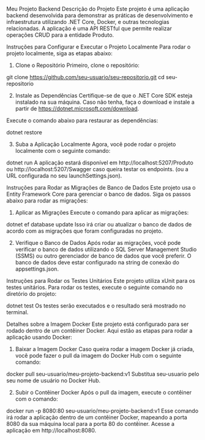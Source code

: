 Meu Projeto Backend
Descrição do Projeto
Este projeto é uma aplicação backend desenvolvida para demonstrar as práticas de desenvolvimento e infraestrutura utilizando .NET Core, Docker, e outras tecnologias relacionadas. A aplicação é uma API RESTful que permite realizar operações CRUD para a entidade Produto.

Instruções para Configurar e Executar o Projeto Localmente
Para rodar o projeto localmente, siga as etapas abaixo:

1. Clone o Repositório
Primeiro, clone o repositório:

git clone https://github.com/seu-usuario/seu-repositorio.git
cd seu-repositorio

2. Instale as Dependências
Certifique-se de que o .NET Core SDK esteja instalado na sua máquina. Caso não tenha, faça o download e instale a partir de https://dotnet.microsoft.com/download.

Execute o comando abaixo para restaurar as dependências:

dotnet restore

3. Suba a Aplicação Localmente
Agora, você pode rodar o projeto localmente com o seguinte comando:

dotnet run
A aplicação estará disponível em http://localhost:5207/Produto ou http://localhost:5207/Swagger caso queira testar os endpoints. (ou a URL configurada no seu launchSettings.json).

Instruções para Rodar as Migrações de Banco de Dados
Este projeto usa o Entity Framework Core para gerenciar o banco de dados. Siga os passos abaixo para rodar as migrações:

1. Aplicar as Migrações
Execute o comando para aplicar as migrações:

dotnet ef database update
Isso irá criar ou atualizar o banco de dados de acordo com as migrações que foram configuradas no projeto.

2. Verifique o Banco de Dados
Após rodar as migrações, você pode verificar o banco de dados utilizando o SQL Server Management Studio (SSMS) ou outro gerenciador de banco de dados que você preferir. O banco de dados deve estar configurado na string de conexão do appsettings.json.

Instruções para Rodar os Testes Unitários
Este projeto utiliza xUnit para os testes unitários. Para rodar os testes, execute o seguinte comando no diretório do projeto:

dotnet test
Os testes serão executados e o resultado será mostrado no terminal.

Detalhes sobre a Imagem Docker
Este projeto está configurado para ser rodado dentro de um contêiner Docker. Aqui estão as etapas para rodar a aplicação usando Docker:

1. Baixar a Imagem Docker
Caso queira rodar a imagem Docker já criada, você pode fazer o pull da imagem do Docker Hub com o seguinte comando:

docker pull seu-usuario/meu-projeto-backend:v1
Substitua seu-usuario pelo seu nome de usuário no Docker Hub.

2. Subir o Contêiner Docker
Após o pull da imagem, execute o contêiner com o comando:

docker run -p 8080:80 seu-usuario/meu-projeto-backend:v1
Esse comando irá rodar a aplicação dentro de um contêiner Docker, mapeando a porta 8080 da sua máquina local para a porta 80 do contêiner. Acesse a aplicação em http://localhost:8080.

